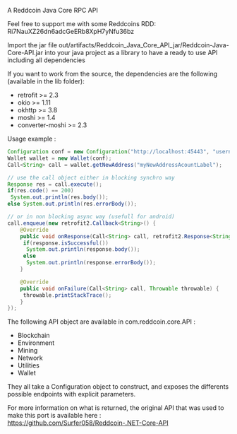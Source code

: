 A Reddcoin Java Core RPC API

Feel free to support me with some Reddcoins RDD: Ri7NauXZ26dn6adcGeERb8XpH7yNfu36bz

Import the jar file out/artifacts/Reddcoin_Java_Core_API_jar/Reddcoin-Java-Core-API.jar
into your java project as a library to have a ready to use API including all dependencies

If you want to work from the source, the dependencies are the following (available in the lib folder):

- retrofit >= 2.3
- okio >= 1.11
- okhttp >= 3.8
- moshi >= 1.4
- converter-moshi >= 2.3

Usage example :

```java
Configuration conf = new Configuration("http://localhost:45443", "username", "password");
Wallet wallet = new Wallet(conf);
Call<String> call = wallet.getNewAddress("myNewAddressAcountLabel");

// use the call object either in blocking synchro way
Response res = call.execute();
if(res.code() == 200)
 System.out.println(res.body());
else System.out.println(res.errorBody());

// or in non blocking async way (usefull for android)
call.enqueue(new retrofit2.Callback<String>() {
    @Override
    public void onResponse(Call<String> call, retrofit2.Response<String> response) {
     if(response.isSuccessful())
      System.out.println(response.body());
     else
      System.out.println(response.errorBody());
    }

    @Override
    public void onFailure(Call<String> call, Throwable throwable) {
     throwable.printStackTrace();
    }
});
```

The following API object are available in com.reddcoin.core.API :

 - Blockchain
 - Environment
 - Mining
 - Network
 - Utilities
 - Wallet
 
 They all take a Configuration object to construct, and exposes the differents possible endpoints with explicit parameters.
 
 For more information on what is returned, the original API that was used to make this port is available here :
 https://github.com/Surfer058/Reddcoin-.NET-Core-API

